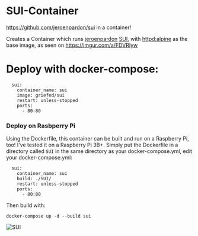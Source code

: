 # SUI-Container
https://github.com/jeroenpardon/sui in a container!

Creates a Container which runs [jeroenpardon](https://github.com/jeroenpardon) [SUI](https://github.com/jeroenpardon/sui), with [httpd:alpine](https://hub.docker.com/_/httpd) as the base image, as seen on https://imgur.com/a/FDVRIyw

# Deploy with docker-compose:
```
  sui:
    container_name: sui
    image: griefed/sui
    restart: unless-stopped
    ports:
      - 80:80
```
### Deploy on Rasbperry Pi
Using the Dockerfile, this container can be built and run on a Raspberry Pi, too! I've tested it on a Raspberry Pi 3B+.
Simply put the Dockerfile in a directory called `SUI` in the same directory as your docker-compose.yml, edit your docker-compose.yml:
```
  sui:
    container_name: sui
    build: ./SUI/
    restart: unless-stopped
    ports:
      - 80:80
```
Then build with:
```
docker-compose up -d --build sui
```
![SUI](https://i.imgur.com/sTzMdMH.png)
